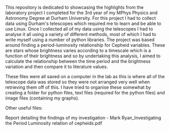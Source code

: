 This repository is dedicated to showcasing the highlights from the laboratory project I completed for the 3rd year of my MPhys Physics and Astronomy Degree at Durham University. For this project I had to collect data using Durham's telescopes which required me to learn and be able to use Linux. Once I collected all of my data using the telescopes I had to analyse it all using a variety of different methods, most of which I had to write myself using a number of python libraries. The project was based around finding a period-luminosity relationship for Cepheid variables. These are stars whose brightness varies according to a timescale which is a function of their brightness and so by undertaking this analysis, I aimed to calculate the relationship between the time period and the brightness variation and then compare it to literature values.

These files were all saved on a computer in the lab as this is where all of the telescope data was stored so they were not arranged very well when retrieving them off of this. I have tried to organise these somewhat by creating a folder for python files, text files (required for the python files) and image files (containing my graphs).

Other useful files:

Report detailing the findings of my investigation - Mark Ryan_Investigating the Period Luminosity relation of cepheids.pdf
